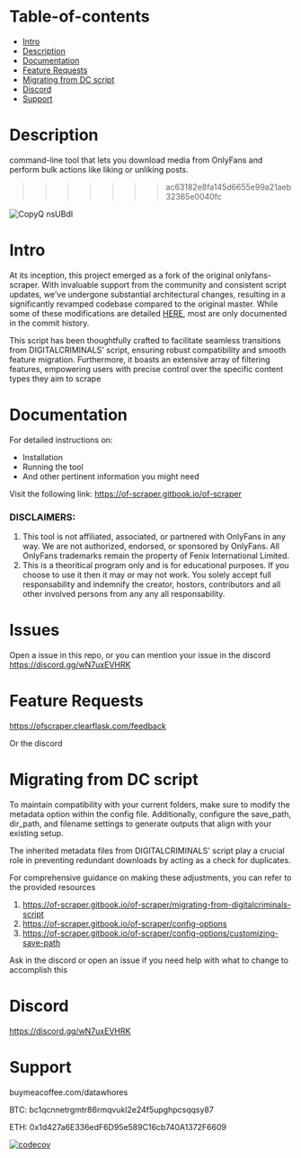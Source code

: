 # Table-of-contents

- [Intro](#intro)
- [Description](#description)
- [Documentation](#documentation)
- [Feature Requests](#feature-requests)
- [Migrating from DC script](#migrating-from-dc-script)
- [Discord](#discord)
- [Support](#support)

# Description

command-line tool that lets you download media from OnlyFans and perform bulk actions like liking or unliking posts.

> > > > > > > ac63182e8fa145d6655e99a21aeb32365e0040fc

![CopyQ nsUBdI](https://user-images.githubusercontent.com/67020411/227816586-fb685959-cd3f-45af-adea-14773b7154f9.png)



# Intro

At its inception, this project emerged as a fork of the original onlyfans-scraper. With invaluable support from the community and consistent script updates, we've undergone substantial architectural changes, resulting in a significantly revamped codebase compared to the original master. While some of these modifications are detailed [HERE](https://github.com/datawhores/OF-Scraper/blob/main/CHANGES.md), most are only documented in the commit history.

This script has been thoughtfully crafted to facilitate seamless transitions from DIGITALCRIMINALS' script, ensuring robust compatibility and smooth feature migration. Furthermore, it boasts an extensive array of filtering features, empowering users with precise control over the specific content types they aim to scrape

# Documentation

For detailed instructions on:

- Installation
- Running the tool
- And other pertinent information you might need

Visit the following link: https://of-scraper.gitbook.io/of-scraper

<h3>DISCLAIMERS:</h3>
<ol>
    <li>
        This tool is not affiliated, associated, or partnered with OnlyFans in any way. We are not authorized, endorsed, or sponsored by OnlyFans. All OnlyFans trademarks remain the property of Fenix International Limited.
    </li>
    <li>
        This is a theoritical program only and is for educational purposes. If you choose to use it then it may or may not work. You solely accept full responsability and indemnify the creator, hostors, contributors and all other involved persons from any any all responsability.
    </li>
</ol>   

# Issues

Open a issue in this repo, or you can mention your issue in the discord
https://discord.gg/wN7uxEVHRK

# Feature Requests

https://ofscraper.clearflask.com/feedback

Or the discord

# Migrating from DC script

To maintain compatibility with your current folders, make sure to modify the metadata option within the config file. Additionally, configure the save_path, dir_path, and filename settings to generate outputs that align with your existing setup.

The inherited metadata files from DIGITALCRIMINALS' script play a crucial role in preventing redundant downloads by acting as a check for duplicates.

For comprehensive guidance on making these adjustments, you can refer to the provided resources

1. https://of-scraper.gitbook.io/of-scraper/migrating-from-digitalcriminals-script
2. https://of-scraper.gitbook.io/of-scraper/config-options
3. https://of-scraper.gitbook.io/of-scraper/config-options/customizing-save-path

Ask in the discord or open an issue if you need help with what to change to accomplish this

# Discord

https://discord.gg/wN7uxEVHRK

# Support

buymeacoffee.com/datawhores

BTC: bc1qcnnetrgmtr86rmqvukl2e24f5upghpcsqqsy87

ETH: 0x1d427a6E336edF6D95e589C16cb740A1372F6609

[![codecov](https://codecov.io/gh/datawhores/OF-Scraper/branch/main/graph/badge.svg?token=U1F1PQ7LGM)](https://codecov.io/gh/datawhores/OF-Scraper)
